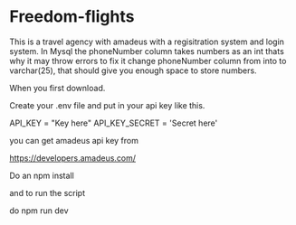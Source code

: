 # Freedom-flights
This is a travel agency with amadeus with a regisitration system and login system.
In Mysql the phoneNumber column takes numbers as an int thats why it may throw errors to fix it change phoneNumber column from into to varchar(25), that should give you enough space to store numbers.

When you first download.

Create your .env file and put in your api key like this.

API_KEY = "Key here"
API_KEY_SECRET = 'Secret here'

you can get amadeus api key from 

https://developers.amadeus.com/

Do an npm install 

and to run the script

do npm run dev
